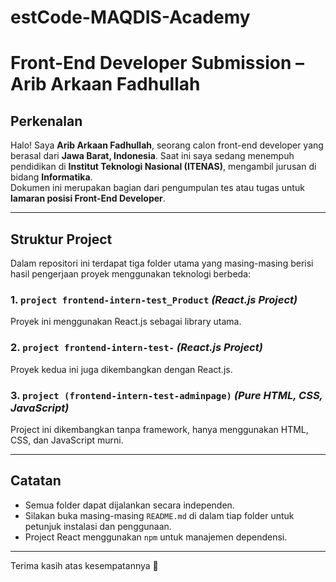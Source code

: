 # estCode-MAQDIS-Academy

# Front-End Developer Submission – Arib Arkaan Fadhullah

## Perkenalan

Halo! Saya **Arib Arkaan Fadhullah**, seorang calon front-end developer yang berasal dari **Jawa Barat, Indonesia**. Saat ini saya sedang menempuh pendidikan di **Institut Teknologi Nasional (ITENAS)**, mengambil jurusan di bidang **Informatika**.  
Dokumen ini merupakan bagian dari pengumpulan tes atau tugas untuk **lamaran posisi Front-End Developer**.

---

## Struktur Project

Dalam repositori ini terdapat tiga folder utama yang masing-masing berisi hasil pengerjaan proyek menggunakan teknologi berbeda:

### 1. `project frontend-intern-test_Product` *(React.js Project)*  
Proyek ini menggunakan React.js sebagai library utama.

### 2. `project frontend-intern-test-` *(React.js Project)*  
Proyek kedua ini juga dikembangkan dengan React.js.

### 3. `project (frontend-intern-test-adminpage)` *(Pure HTML, CSS, JavaScript)*  
Project ini dikembangkan tanpa framework, hanya menggunakan HTML, CSS, dan JavaScript murni.

---

## Catatan

- Semua folder dapat dijalankan secara independen.
- Silakan buka masing-masing `README.md` di dalam tiap folder untuk petunjuk instalasi dan penggunaan.
- Project React menggunakan `npm` untuk manajemen dependensi.

---

Terima kasih atas kesempatannya 🙏  

